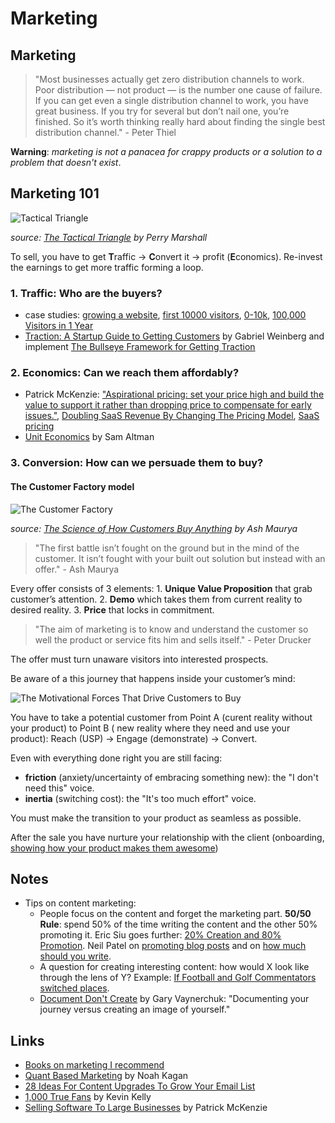 # Marketing

## Marketing

> "Most businesses actually get zero distribution channels to work. Poor distribution — not product — is the number one cause of failure. If you can get even a single distribution channel to work, you have great business. If you try for several but don’t nail one, you’re finished. So it’s worth thinking really hard about finding the single best distribution channel." - Peter Thiel

**Warning**: _marketing is not a panacea for crappy products or a solution to a problem that doesn't exist_.

## Marketing 101

![Tactical Triangle](https://s3.amazonaws.com/psma-legacy-images/2009/10/ttriangle.png)

_source:_ [_The Tactical Triangle_](https://www.perrymarshall.com/2100/tactical-triangle/) _by Perry Marshall_

To sell, you have to get **T**raffic → **C**onvert it → profit \(**E**conomics\). Re-invest the earnings to get more traffic forming a loop.

### 1. **Traffic**: Who are the buyers?

* case studies: [growing a website](https://sumo.com/stories/growing-website), [first 10000 visitors](https://sumo.com/stories/first-10000-visitors-sarah-peterson), [0-10k](https://sumo.com/stories/0-10k-nat-eliason), [100,000 Visitors in 1 Year](https://okdork.com/grow-blog-100000-visitors-less-year/)
* [Traction: A Startup Guide to Getting Customers](https://www.goodreads.com/book/show/22091581-traction) by Gabriel Weinberg and implement [The Bullseye Framework for Getting Traction](https://medium.com/@yegg/the-bullseye-framework-for-getting-traction-ef49d05bfd7e)

### 2. **Economics**: Can we reach them affordably?

* Patrick McKenzie: ["Aspirational pricing: set your price high and build the value to support it rather than dropping price to compensate for early issues."](https://twitter.com/patio11/status/638362266778365952), [Doubling SaaS Revenue By Changing The Pricing Model](https://www.kalzumeus.com/2012/08/13/doubling-saas-revenue/), [SaaS pricing](https://training.kalzumeus.com/newsletters/archive/saas_pricing)
* [Unit Economics](http://blog.samaltman.com/unit-economics) by Sam Altman

### 3. **Conversion**: How can we persuade them to buy?

#### The Customer Factory model

![The Customer Factory](https://cdn-images-1.medium.com/max/800/0*7VHpW523MitQv6qK.png)

_source:_ [_The Science of How Customers Buy Anything_](https://blog.leanstack.com/the-science-of-how-customers-buy-anything-84e72920e644) _by Ash Maurya_

> "The first battle isn’t fought on the ground but in the mind of the customer. It isn’t fought with your built out solution but instead with an offer." - Ash Maurya

Every offer consists of 3 elements: 1. **Unique Value Proposition** that grab customer’s attention. 2. **Demo** which takes them from current reality to desired reality. 3. **Price** that locks in commitment.

> "The aim of marketing is to know and understand the customer so well the product or service fits him and sells itself." - Peter Drucker

The offer must turn unaware visitors into interested prospects.

Be aware of a this journey that happens inside your customer’s mind:

![The Motivational Forces That Drive Customers to Buy](https://cdn-images-1.medium.com/max/800/0*_HyzghYYi1LacO86.png)

You have to take a potential customer from Point A \(curent reality without your product\) to Point B \( new reality where they need and use your product\): Reach \(USP\) → Engage \(demonstrate\) → Convert.

Even with everything done right you are still facing:

* **friction** \(anxiety/uncertainty of embracing something new\): the "I don't need this" voice.
* **inertia** \(switching cost\): the "It's too much effort" voice.

You must make the transition to your product as seamless as possible.

After the sale you have nurture your relationship with the client \(onboarding, [showing how your product makes them awesome](https://www.goodreads.com/book/show/24737268-badass)\)

## Notes

* Tips on content marketing:
  * People focus on the content and forget the marketing part. **50/50 Rule**: spend 50% of the time writing the content and the other 50% promoting it. Eric Siu goes further: [20% Creation and 80% Promotion](https://www.singlegrain.com/blog-posts/content-marketing/why-content-marketing-should-always-be-20-creation-and-80-promotion/). Neil Patel on [promoting blog posts](https://neilpatel.com/blog/the-uncensored-guide-to-promoting-a-blog-post/) and on [how much should you write](https://neilpatel.com/blog/write-fewer-blog-posts/).
  * A question for creating interesting content: how would X look like through the lens of Y? Example: [If Football and Golf Commentators switched places](https://www.youtube.com/watch?v=nXzLu4Ps3dY).
  * [Document Don't Create](https://www.garyvaynerchuk.com/creating-content-that-builds-your-personal-brand/) by Gary Vaynerchuk: "Documenting your journey versus creating an image of yourself."

## Links

* [Books on marketing I recommend](https://wiki.stojanow.com/books#marketing) 
* [Quant Based Marketing](https://github.com/psto/episteme/tree/4be4f8804a51ebbd652065d912c2f0258aad3392/quant-based-marketing-for-pre-launch-start-up/README.md) by Noah Kagan
* [28 Ideas For Content Upgrades To Grow Your Email List](https://sumo.com/stories/content-upgrades)
* [1,000 True Fans](https://kk.org/thetechnium/1000-true-fans/) by Kevin Kelly
* [Selling Software To Large Businesses](https://training.kalzumeus.com/newsletters/archive/enterprise_sales) by Patrick McKenzie

